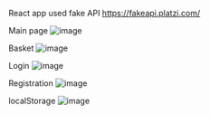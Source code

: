 React app
used fake API https://fakeapi.platzi.com/ 

Main page
![image](https://user-images.githubusercontent.com/55998673/229579160-f7e885be-154e-47c7-84ae-7d67c27c0916.png)


Basket
![image](https://user-images.githubusercontent.com/55998673/229579422-8f5cdac4-ef0d-4691-9e97-1aa7a4a8e877.png)


Login
![image](https://user-images.githubusercontent.com/55998673/229579638-39e8d2f1-0343-4567-9a3d-f055decceb9b.png)


Registration
![image](https://user-images.githubusercontent.com/55998673/229579750-911dce67-86b1-46bd-a4d6-b5e3c70217ab.png)

localStorage
![image](https://user-images.githubusercontent.com/55998673/229580081-574a344f-7372-40e7-a40e-b1c14e44c6c5.png)



